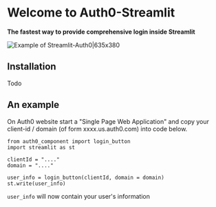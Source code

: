 # Welcome to Auth0-Streamlit

**The fastest way to provide comprehensive login inside Streamlit**

![Example of Streamlit-Auth0|635x380](/conradbez/streamlit-auth0/blob/main/demo.gif?raw=true)

## Installation
Todo

## An example
On Auth0 website start a "Single Page Web Application" and copy your client-id / domain (of form xxxx.us.auth0.com) into code below.

```
from auth0_component import login_button
import streamlit as st

clientId = "...."
domain = "...."

user_info = login_button(clientId, domain = domain)
st.write(user_info)
```

`user_info` will now contain your user's information 

